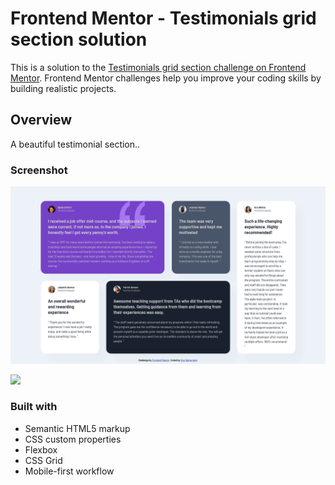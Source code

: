 # Frontend Mentor - Testimonials grid section solution

This is a solution to the [Testimonials grid section challenge on Frontend Mentor](https://www.frontendmentor.io/challenges/testimonials-grid-section-Nnw6J7Un7). Frontend Mentor challenges help you improve your coding skills by building realistic projects.

## Overview

A beautiful testimonial section..

### Screenshot

![Design preview for the Testimonials grid section coding challenge](./screenshots/desktop.png)

![](./screenshot.jpg)

### Built with

- Semantic HTML5 markup
- CSS custom properties
- Flexbox
- CSS Grid
- Mobile-first workflow
